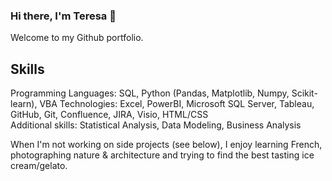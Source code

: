 ### Hi there, I'm Teresa 👋

<!--
**teresa-le/teresa-le** is a ✨ _special_ ✨ repository because its `README.md` (this file) appears on your GitHub profile.

Here are some ideas to get you started:

- 🔭 I’m currently working on ...
- 🌱 I’m currently learning ...
- 👯 I’m looking to collaborate on ...
- 🤔 I’m looking for help with ...
- 💬 Ask me about ...
- 📫 How to reach me: ...
- 😄 Pronouns: ...
- ⚡ Fun fact: ...
-->

Welcome to my Github portfolio. 

## Skills
Programming Languages: SQL, Python (Pandas, Matplotlib, Numpy, Scikit-learn), VBA
Technologies: Excel, PowerBI, Microsoft SQL Server, Tableau, GitHub, Git, Confluence, JIRA, Visio, HTML/CSS  
Additional skills: Statistical Analysis, Data Modeling, Business Analysis 

When I'm not working on side projects (see below), I enjoy learning French, photographing nature & architecture and trying to find the best tasting ice cream/gelato.


